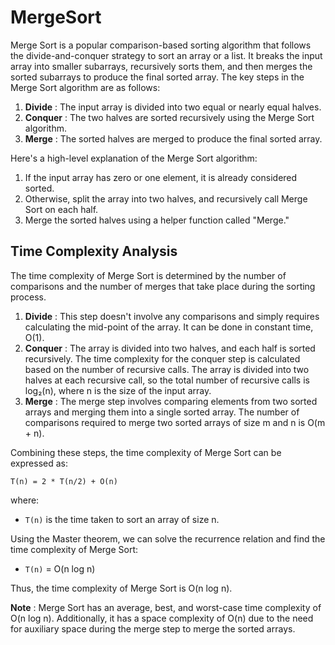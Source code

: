 # MergeSort

Merge Sort is a popular comparison-based sorting algorithm that follows the divide-and-conquer strategy to sort an array or a list. It breaks the input array into smaller subarrays, recursively sorts them, and then merges the sorted subarrays to produce the final sorted array. The key steps in the Merge Sort algorithm are as follows:

1. **Divide** : The input array is divided into two equal or nearly equal halves.
2. **Conquer** : The two halves are sorted recursively using the Merge Sort algorithm.
3. **Merge** : The sorted halves are merged to produce the final sorted array.

Here's a high-level explanation of the Merge Sort algorithm:

1. If the input array has zero or one element, it is already considered sorted.
2. Otherwise, split the array into two halves, and recursively call Merge Sort on each half.
3. Merge the sorted halves using a helper function called "Merge."

## Time Complexity Analysis

The time complexity of Merge Sort is determined by the number of comparisons and the number of merges that take place during the sorting process.

1. **Divide** : This step doesn't involve any comparisons and simply requires calculating the mid-point of the array. It can be done in constant time, O(1).
2. **Conquer** : The array is divided into two halves, and each half is sorted recursively. The time complexity for the conquer step is calculated based on the number of recursive calls. The array is divided into two halves at each recursive call, so the total number of recursive calls is log₂(n), where n is the size of the input array.
3. **Merge** : The merge step involves comparing elements from two sorted arrays and merging them into a single sorted array. The number of comparisons required to merge two sorted arrays of size m and n is O(m + n).

Combining these steps, the time complexity of Merge Sort can be expressed as:

`T(n) = 2 * T(n/2) + O(n)`

where:

- `T(n)` is the time taken to sort an array of size n.

Using the Master theorem, we can solve the recurrence relation and find the time complexity of Merge Sort:

- `T(n)` = O(n log n)

Thus, the time complexity of Merge Sort is O(n log n).

**Note** : Merge Sort has an average, best, and worst-case time complexity of O(n log n). Additionally, it has a space complexity of O(n) due to the need for auxiliary space during the merge step to merge the sorted arrays.
